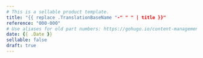 ```yaml
---
# This is a sellable product template.
title: "{{ replace .TranslationBaseName "-" " " | title }}"
reference: "000-000"
# Use aliases for old part numbers: https://gohugo.io/content-management/urls/#aliases/
date: {{ .Date }}
sellable: false
draft: true
---
```

